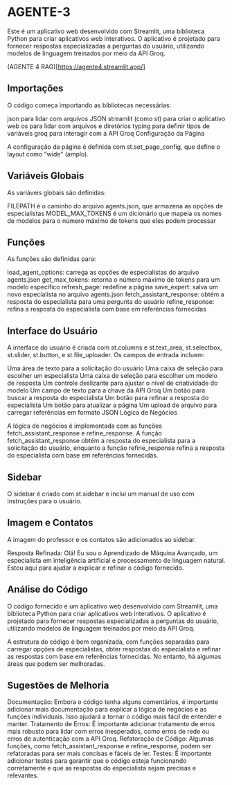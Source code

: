 # AGENTE-3

Este é um aplicativo web desenvolvido com Streamlit, uma biblioteca Python para criar aplicativos web interativos. O aplicativo é projetado para fornecer respostas especializadas a perguntas do usuário, utilizando modelos de linguagem treinados por meio da API Groq.

(AGENTE 4 RAG)[https://agente4.streamlit.app/]

## Importações

O código começa importando as bibliotecas necessárias:

json para lidar com arquivos JSON
streamlit (como st) para criar o aplicativo web
os para lidar com arquivos e diretórios
typing para definir tipos de variáveis
groq para interagir com a API Groq
Configuração da Página

A configuração da página é definida com st.set_page_config, que define o layout como "wide" (amplo).

## Variáveis Globais

As variáveis globais são definidas:

FILEPATH é o caminho do arquivo agents.json, que armazena as opções de especialistas
MODEL_MAX_TOKENS é um dicionário que mapeia os nomes de modelos para o número máximo de tokens que eles podem processar

## Funções

As funções são definidas para:

load_agent_options: carrega as opções de especialistas do arquivo agents.json
get_max_tokens: retorna o número máximo de tokens para um modelo específico
refresh_page: redefine a página
save_expert: salva um novo especialista no arquivo agents.json
fetch_assistant_response: obtém a resposta do especialista para uma pergunta do usuário
refine_response: refina a resposta do especialista com base em referências fornecidas

## Interface do Usuário

A interface do usuário é criada com st.columns e st.text_area, st.selectbox, st.slider, st.button, e st.file_uploader. Os campos de entrada incluem:

Uma área de texto para a solicitação do usuário
Uma caixa de seleção para escolher um especialista
Uma caixa de seleção para escolher um modelo de resposta
Um controle deslizante para ajustar o nível de criatividade do modelo
Um campo de texto para a chave da API Groq
Um botão para buscar a resposta do especialista
Um botão para refinar a resposta do especialista
Um botão para atualizar a página
Um upload de arquivo para carregar referências em formato JSON
Lógica de Negócios

A lógica de negócios é implementada com as funções fetch_assistant_response e refine_response. A função fetch_assistant_response obtém a resposta do especialista para a solicitação do usuário, enquanto a função refine_response refina a resposta do especialista com base em referências fornecidas.

## Sidebar

O sidebar é criado com st.sidebar e inclui um manual de uso com instruções para o usuário.

## Imagem e Contatos

A imagem do professor e os contatos são adicionados ao sidebar.

Resposta Refinada: Olá! Eu sou o Aprendizado de Máquina Avançado, um especialista em inteligência artificial e processamento de linguagem natural. Estou aqui para ajudar a explicar e refinar o código fornecido.

## Análise do Código

O código fornecido é um aplicativo web desenvolvido com Streamlit, uma biblioteca Python para criar aplicativos web interativos. O aplicativo é projetado para fornecer respostas especializadas a perguntas do usuário, utilizando modelos de linguagem treinados por meio da API Groq.

A estrutura do código é bem organizada, com funções separadas para carregar opções de especialistas, obter respostas do especialista e refinar as respostas com base em referências fornecidas. No entanto, há algumas áreas que podem ser melhoradas.

## Sugestões de Melhoria

Documentação: Embora o código tenha alguns comentários, é importante adicionar mais documentação para explicar a lógica de negócios e as funções individuais. Isso ajudará a tornar o código mais fácil de entender e manter.
Tratamento de Erros: É importante adicionar tratamento de erros mais robusto para lidar com erros inesperados, como erros de rede ou erros de autenticação com a API Groq.
Refatoração de Código: Algumas funções, como fetch_assistant_response e refine_response, podem ser refatoradas para ser mais concisas e fáceis de ler.
Testes: É importante adicionar testes para garantir que o código esteja funcionando corretamente e que as respostas do especialista sejam precisas e relevantes.
